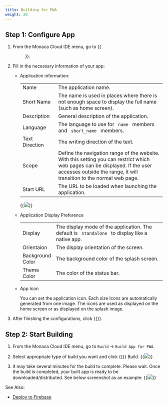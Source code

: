 ```yaml
---
title: Building for PWA
weight: 20
---
```


##  Step 1: Configure App

1.  From the Monaca Cloud IDE menu, go to {{<menu menu1="Configure" menu2="App Settings for PWA">}}.
2.  Fill in the necessary information of your app:

    - Application information:

        <table class="small">
            <tr>
                <td width="25%">Name</td>
                <td>The application name.</td>
            </tr>
            <tr>
                <td>Short Name</td>
                <td>The name is used in places where there is not enough space to display the full name (such as home screen).</td>
            </tr>
            <tr>
                <td>Description</td>
                <td>General description of the application.</td>
            </tr>
            <tr>
                <td>Language</td>
                <td>The language to use for <code> name </code> members and <code> short_name </code> members.</td>
            </tr>
            <tr>
                <td>Text Direction</td>
                <td>The writing direction of the text.</td>
            </tr>
            <tr>
                <td>Scope</td>
                <td>
                Define the navigation range of the website. With this setting you can restrict which web pages can be displayed. If the user accesses outside the range, it will transition to the normal web page.
                </td>
            </tr>
            <tr>
                <td>Start URL</td>
                <td>The URL to be loaded when launching the application.</td>
            </tr>
        </table>

        {{<img src="/images/monaca_ide/manual/build/pwa/app_setting.png">}}

    -   Application Display Preference

        <table class="small">
            <tr>
                <td width="20%">Display</td>
                <td>The display mode of the application. The default is <code> standalone </code> to display like a native app.</td>
            </tr>
            <tr>
                <td>Orientaion</td>
                <td>The display orientation of the screen.</td>
            </tr>
            <tr>
                <td>Background Color</td>
                <td>The background color of the splash screen.</td>
            </tr>
            <tr>
                <td>Theme Color</td>
                <td>The color of the status bar.</td>
            </tr>
        </table>

    -   App Icon

        You can set the application icon. Each size Icons are automatically generated from one image. The icons are used as displayed on the home screen or as displayed on the splash image.


3.  After finishing the configurations, click {{<guilabel name="Save">}}.

## Step 2: Start Building

1.  From the Monaca Cloud IDE menu, go to `Build` &rarr; `Build App for PWA`.
2.  Select appropriate type of build you want and click {{<guilabel name="Start">}} Build.
    {{<img src="/images/monaca_ide/manual/build/pwa/build_start.png">}}

3.  It may take several minutes for the build to complete. Please wait.
    Once the build is completed, your built app is ready to be
    downloaded/distributed. See below screenshot as an example:
    {{<img src="/images/monaca_ide/manual/build/pwa/build_result.png">}}


See Also:

- [Deploy to Firebase](/en/products_guide/monaca_ide/monaca_ci/firebase/)